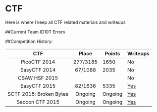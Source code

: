 # CTF
Here is where I keep all CTF related materials and writeups  

##Current Team
ID10T Errors
  
##Competition History:

|           CTF           |   Place  | Points  | Writeups |
|:-----------------------:|:--------:|---------|----------|
| PicoCTF 2014            | 277/3185 |  1650   | No       |
| EasyCTF 2014            | 67/1088  |  2035   | No       |
| CSAW HSF 2015           |          |         | No       |
| EasyCTF 2015            | 82/1636  |  5335   | [Yes][1] |
| SCTF 2015: Broken Bytes | Ongoing  | Ongoing | [Yes][2] |
| Seccon CTF 2015         | Ongoing  | Ongoing | [Yes][3] |
  
[1]: https://github.com/ztaylor54/CTF/tree/master/EasyCTF%202015  "EasyCTF 2015 Writeups"
[2]: https://github.com/ztaylor54/CTF/tree/master/sctf  "SCTF 2015 Writeups"
[3]: https://github.com/ztaylor54/CTF/tree/master/seccon-ctf-2015 "Seccon CTF 2015 Writeups"
